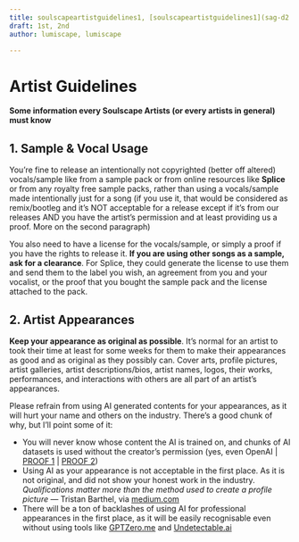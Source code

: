 ```yaml
---
title: soulscapeartistguidelines1, [soulscapeartistguidelines1](sag-d2.md)
draft: 1st, 2nd
author: lumiscape, lumiscape

---
```


<h1 id="artist-guidelines">Artist Guidelines</h1>
<p><strong>Some information every Soulscape Artists (or every artists in general) must know</strong></p>
<h2 id="sample--vocal-usage">1. Sample &amp; Vocal Usage</h2>
<p>You’re fine to release an intentionally not copyrighted (better off altered) vocals/sample like from a sample pack or from online resources like <strong>Splice</strong> or from any royalty free sample packs, rather than using a vocals/sample made intentionally just for a song (if you use it, that would be considered as remix/bootleg and it’s NOT acceptable for a release except if it’s from our releases AND you have the artist’s permission and at least providing us a proof. More on the second paragraph)</p>
<p>You also need to have a license for the vocals/sample, or simply a proof if you have the rights to release it. <strong>If you are using other songs as a sample, ask for a clearance</strong>. For Splice, they could generate the license to use them and send them to the label you wish, an agreement from you and your vocalist, or the proof that you bought the sample pack and the license attached to the pack.</p>
<h2 id="artist-appearances">2. Artist Appearances</h2>
<p><strong>Keep your appearance as original as possible</strong>. It’s normal for an artist to took their time at least for some weeks for them to make their appearances as good and as original as they possibly can. Cover arts, profile pictures, artist galleries, artist descriptions/bios, artist names, logos, their works, performances, and interactions with others are all part of an artist’s appearances.</p>
<p>Please refrain from using AI generated contents for your appearances, as it will hurt your name and others on the industry. There’s a good chunk of why, but I’ll point some of it:</p>
<ul>
<li>You will never know whose content the AI is trained on, and chunks of AI datasets is used without the creator’s permission (yes, even OpenAI | <a href="https://www.zdnet.com/article/openai-sued-for-stealing-data-from-the-public-to-train-chatgpt/">PROOF 1</a> | <a href="https://www.businessinsider.com/openai-chatgpt-generative-ai-stole-personal-data-lawsuit-children-medical-2023-6">PROOF 2</a>)</li>
<li>Using AI as your appearance is not acceptable in the first place. As it is not original, and did not show your honest work in the industry. <em>Qualifications matter more than the method used to create a profile picture</em> — Tristan Barthel, via <a href="https://medium.com/@fareedkhandev/ai-profile-pictures-the-secret-to-nailing-your-job-hunt-13fd92949c16">medium.com</a></li>
<li>There will be a ton of backlashes of using AI for professional appearances in the first place, as it will be easily recognisable even without using tools like <a href="https://gptzero.me">GPTZero.me</a> and <a href="https://undetectable.ai?_by=lumiscape">Undetectable.ai</a></li>
</ul>

